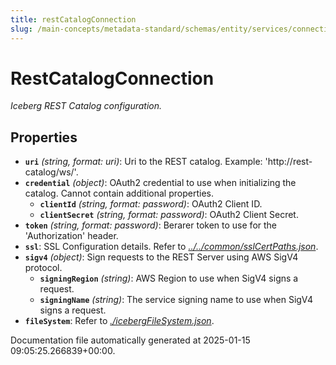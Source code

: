 ```yaml
---
title: restCatalogConnection
slug: /main-concepts/metadata-standard/schemas/entity/services/connections/database/iceberg/restcatalogconnection
---
```


# RestCatalogConnection

*Iceberg REST Catalog configuration.*

## Properties

- **`uri`** *(string, format: uri)*: Uri to the REST catalog. Example: 'http://rest-catalog/ws/'.
- **`credential`** *(object)*: OAuth2 credential to use when initializing the catalog. Cannot contain additional properties.
  - **`clientId`** *(string, format: password)*: OAuth2 Client ID.
  - **`clientSecret`** *(string, format: password)*: OAuth2 Client Secret.
- **`token`** *(string, format: password)*: Berarer token to use for the 'Authorization' header.
- **`ssl`**: SSL Configuration details. Refer to *[../../common/sslCertPaths.json](#/../common/sslCertPaths.json)*.
- **`sigv4`** *(object)*: Sign requests to the REST Server using AWS SigV4 protocol.
  - **`signingRegion`** *(string)*: AWS Region to use when SigV4 signs a request.
  - **`signingName`** *(string)*: The service signing name to use when SigV4 signs a request.
- **`fileSystem`**: Refer to *[./icebergFileSystem.json](#icebergFileSystem.json)*.


Documentation file automatically generated at 2025-01-15 09:05:25.266839+00:00.
